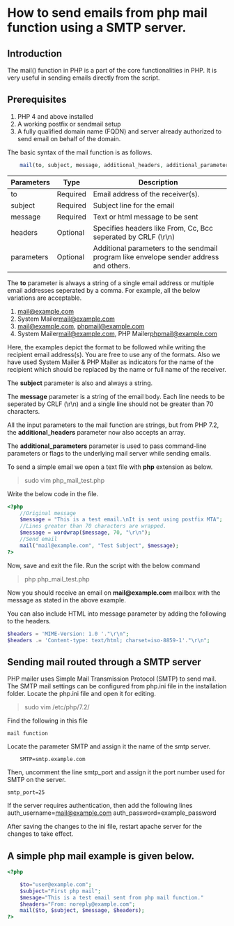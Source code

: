 # How to send emails from php mail function using a SMTP server.

## Introduction
The mail() function in PHP is a part of the core functionalities in PHP. It is very useful in sending emails directly from the script. 

## Prerequisites
1. PHP 4 and above installed
1. A working postfix or sendmail setup
1. A fully qualified domain name (FQDN) and server already authorized to send email on behalf of the domain.

The basic syntax of the mail function is as follows.
```php
	mail(to, subject, message, additional_headers, additional_parameters);
```
| Parameters | Type | Description |
|---|---|---|
| to | Required | Email address of the receiver(s).
| subject | Required | Subject line for the email
| message | Required | Text or html message to be sent |
| headers | Optional | Specifies headers like From, Cc, Bcc seperated by CRLF (\r\n) |
| parameters | Optional | Additional parameters to the sendmail program like envelope sender address and others. |

The __to__ parameter is always a string of a single email address or multiple email addresses seperated by a comma.
For example, all the below variations are acceptable.
1. mail@example.com
1. System Mailer<mail@example.com>
1. mail@example.com, phpmail@example.com
1. System Mailer<mail@example.com>, PHP Mailer<phpmail@example.com>

Here, the examples depict the format to be followed while writing the recipient email address(s). You are free to use any of the formats. Also we have used System Mailer & PHP Mailer as indicators for the name of the recipient which should be replaced by the name or full name of the receiver. 

The __subject__ parameter is also and always a string.

The __message__ parameter is a string of the email body. Each line needs to be seperated by CRLF (\r\n) and a single line should not be greater than 70 characters.

All the input parameters to the mail function are strings, but from PHP 7.2, the __additional_headers__ parameter now also accepts an array.

The __additional_parameters__ parameter is used to pass command-line parameters or flags to the underlying mail server while sending emails. 

To send a simple email we open a text file with __php__ extension as below.

> sudo vim php_mail_test.php

Write the below code in the file.
```php
<?php
	//Original message
	$message = "This is a test email.\nIt is sent using postfix MTA";
	//Lines greater than 70 characters are wrapped.
	$message = wordwrap($message, 70, "\r\n");
	//Send email
	mail("mail@example.com", "Test Subject", $message);
?>
```

Now, save and exit the file. Run the script with the below command
> php php_mail_test.php

Now you should receive an email on __mail@example.com__ mailbox with the message as stated in the above example.

You can also include HTML into message parameter by adding the following to the headers.
```php
$headers = 'MIME-Version: 1.0 '."\r\n";
$headers .= 'Content-type: text/html; charset=iso-8859-1'."\r\n";
```

## Sending mail routed through a SMTP server
PHP mailer uses Simple Mail Transmission Protocol (SMTP) to send mail.
The SMTP mail settings can be configured from php.ini file in the installation folder. Locate the php.ini file and open it for editing.

> sudo vim /etc/php/7.2/

Find the following in this file
```
mail function
```
Locate the parameter SMTP and assign it the name of the smtp server.
```
	SMTP=smtp.example.com
```
Then, uncomment the line smtp_port and assign it the port number used for SMTP on the server.

	smtp_port=25

If the server requires authentication, then add the following lines
	auth_username=mail@example.com
	auth_password=example_password
	
After saving the changes to the ini file, restart apache server for the changes to take effect.

## A simple php mail example is given below.
```php
<?php

	$to="user@example.com";
	$subject="First php mail";
	$mesage="This is a test email sent from php mail function."
	$headers="From: noreply@example.com";
	mail($to, $subject, $message, $headers);
?>
```
